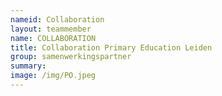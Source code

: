 ```yaml
---
nameid: Collaboration 
layout: teammember
name: COLLABORATION
title: Collaboration Primary Education Leiden
group: samenwerkingspartner
summary: 
image: /img/PO.jpeg
---
```


 

